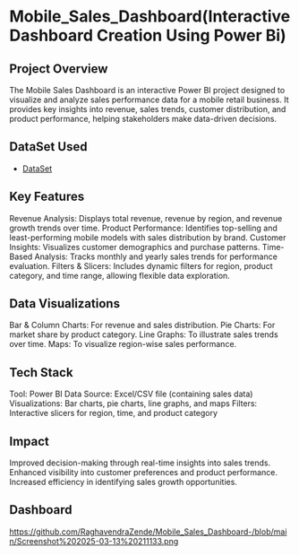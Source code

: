 # Mobile_Sales_Dashboard(Interactive Dashboard Creation Using Power Bi)
## Project Overview
The Mobile Sales Dashboard is an interactive Power BI project designed to visualize and analyze sales performance data for a mobile retail business. It provides key insights into revenue, sales trends, customer distribution, and product performance, helping stakeholders make data-driven decisions.

## DataSet Used
- <a href="https://github.com/RaghavendraZende/Mobile_Sales_Dashboard-/blob/main/Mobile%20Sales%20Dashboard.pbix">DataSet</a>

## Key Features
Revenue Analysis: Displays total revenue, revenue by region, and revenue growth trends over time.
Product Performance: Identifies top-selling and least-performing mobile models with sales distribution by brand.
Customer Insights: Visualizes customer demographics and purchase patterns.
Time-Based Analysis: Tracks monthly and yearly sales trends for performance evaluation.
Filters & Slicers: Includes dynamic filters for region, product category, and time range, allowing flexible data exploration.

## Data Visualizations
Bar & Column Charts: For revenue and sales distribution.
Pie Charts: For market share by product category.
Line Graphs: To illustrate sales trends over time.
Maps: To visualize region-wise sales performance.

## Tech Stack
Tool: Power BI
Data Source: Excel/CSV file (containing sales data)
Visualizations: Bar charts, pie charts, line graphs, and maps
Filters: Interactive slicers for region, time, and product category

## Impact
Improved decision-making through real-time insights into sales trends.
Enhanced visibility into customer preferences and product performance.
Increased efficiency in identifying sales growth opportunities.

## Dashboard 
https://github.com/RaghavendraZende/Mobile_Sales_Dashboard-/blob/main/Screenshot%202025-03-13%20211133.png
